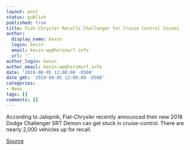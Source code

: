 ```yaml
---
layout: post
status: publish
published: true
title: Fiat-Chrysler Recalls Challenger for Cruise Control Issues
author:
  display_name: kevin
  login: kevin
  email: kevin-wp@hxrsmurf.info
  url: ''
author_login: kevin
author_email: kevin-wp@hxrsmurf.info
date: '2019-08-05 12:00:00 -0500'
date_gmt: '2019-08-05 12:00:00 -0500'
categories:
- News
tags: []
comments: []
---
```


According to Jalopnik, Fiat-Chrysler recently announced their new 2018 Dodge Challenger SRT Demon can get stuck in cruise-control. There are nearly 2,000 vehicles up for recall.

[Source](https://jalopnik.com/fca-recalls-the-dodge-challenger-srt-demon-for-cruise-c-1827995986)